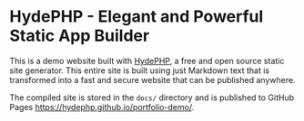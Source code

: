 # HydePHP - Elegant and Powerful Static App Builder

This is a demo website built with [HydePHP](http://hydephp.com/), a free and open source static site generator. This entire site is built using just Markdown text that is transformed into a fast and secure website that can be published anywhere.

The compiled site is stored in the `docs/` directory and is published to GitHub Pages https://hydephp.github.io/portfolio-demo/.
